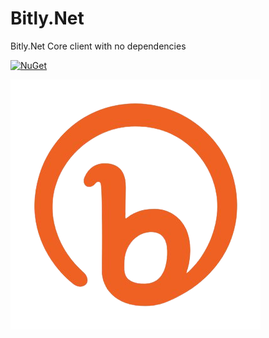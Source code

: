 # Bitly.Net
Bitly.Net Core client with no dependencies 

[![NuGet](https://img.shields.io/nuget/v/Bitly.Net.Core.svg?style=flat-square)](https://www.nuget.org/packages/Bitly.Net.Core)

![logo](bitly.png)
